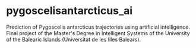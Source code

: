 # pygoscelisantarcticus_ai
Prediction of Pygoscelis antarcticus trajectories using artificial intelligence. Final project of the Master's Degree in Intelligent Systems of the University of the Balearic Islands (Universitat de les Illes Balears).
